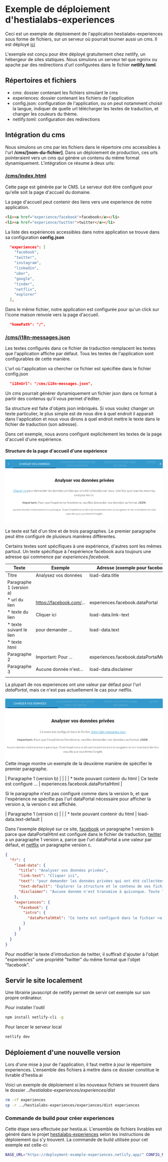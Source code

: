 # Exemple de déploiement d'hestialabs-experiences

Ceci est un exemple de déploiement de l'application hestialabs-experiences sous forme de fichiers, sur un serveur où pourrait tourner aussi un cms. Il est déployé [ici](https://deployment-example-experiences.netlify.app/)

L'exemple est conçu pour être déployé gratuitement chez netlify, un hébergeur de sites statiques. Nous simulons un serveur tel que ngninx ou apache par des redirections d'url configurées dans le fichier **netlify.toml**.

## Répertoires et fichiers
- cms: dossier contenant les fichiers simulant le cms
- experiences: dossier contenant les fichiers de l'application
- config.json: configuration de l'application, ou on peut notamment choisir la langue, indiquer de quelle url télécharger les textes de traduction, et changer les couleurs du thème.
- netlify.toml: configuration des redirections


## Intégration du cms

Nous simulons un cms par les fichiers dans le répertoire *cms* accessibles à l'url **/cms/[nom-du-fichier]**. Dans un déploiement de production, ces urls pointeraient vers un cms qui génère un contenu du même format dynamiquement. L'intégration ce résume à deux urls:

### [/cms/index.html](https://deployment-example-experiences.netlify.app/cms/index.html)

Cette page est générée par le CMS. Le serveur doit être configuré pour qu'elle soit la page d'accueil du domaine. 

La page d'accueil peut contenir des liens vers une experience de notre application. 


``` html
<li><a href="experience/facebook">facebook</a></li>
<li><a href="experience/twitter">twitter</a></li>
```

La liste des expériences accessibles dans notre application se trouve dans sa configuration **config.json**
``` json
  "experiences": [
    "facebook",
    "twitter",
    "instagram",
    "linkedin",
    "uber",
    "google",
    "tinder",
    "netflix",
    "explorer"
  ],
```
 
Dans le même fichier, notre application est configurée pour qu'un click sur l'icone maison renvoie vers la page d'accueil. 

``` json
  "homePath": "/",
```

### [/cms/i18n-messages.json](https://deployment-example-experiences.netlify.app/cms/i18n-messages.json)

Les textes configurés dans ce fichier de traduction remplacent les textes que l'application affiche par défaut. Tous les textes de l'application sont configurables de cette manière.

L'url où l'application va chercher ce fichier est spécifiée dans le fichier config.json

``` json
  "i18nUrl": "/cms/i18n-messages.json",
```

Un cms pourrait générer dynamiquement un fichier json dans ce format à partir des contenus qu'il vous permet d'éditer.

Sa structure est faite d'objets json imbriqués. Si vous voulez changer un texte particulier, le plus simple est de nous dire à quel endroit il apparait dans l'application et nous vous dirons à quel endroit mettre le texte dans le fichier de traduction (son adresse).

Dans cet exemple, nous avons configuré explicitement les textes de la page d'accueil d'une expérience.

#### Structure de la page d'accueil d'une expérience
 
![ ](readme-img/accueil-experience-a.png) 

Le texte est fait d'un titre et de trois paragraphes. Le premier paragraphe peut être configuré de plusieurs manières différentes.

Certains textes sont spécifiques à une expérience, d'autres sont les mêmes partout. Un texte spécifique à l'expérience facebook aura toujours une adresse qui commence par *experiences.facebook*. 

| Texte                    | Exemple                  | Adresse (exemple pour facebook)        |
|--------------------------|--------------------------|----------------------------------------|
| Titre                    | Analysez vos données     | load-data.title                        |
| Paragraphe 1 (version a) |                          |                                        |
| * url du lien            | https://facebook.com/... | experiences.facebook.dataPortal        |
| * texte du lien          | Cliquer ici              | load-data.link-text                    |
| * texte suivant le lien  | pour demander ...        | load-data.text                         |
| * texte html  |                          |                                        |
| Paragraphe 2             | Important: Pour ...      | experiences.facebook.dataPortalMessage |
| Paragraphe 3             | Aucune donnée n'est...   | load-data.disclaimer                   |
|                          |                          |                                        |

La plupart de nos experiences ont une valeur par défaut pour l'url *dataPortal*, mais ce n'est pas actuellement le cas pour netflix.

![ ](readme-img/accueil-experience-b.png) 
Cette image montre un exemple de la deuxième manière de spécifier le premier paragraphe.

| Paragraphe 1 (version b)         |                        |                                     |
| * texte pouvant contenir du html | Ce texte est configuré ... | experiences.facebook.dataPortalHtml |

Si le paragraphe n'est pas configuré comme dans la version b, et que l'expérience ne spécifie pas l'url dataPortal nécessaire pour afficher la version a, la version c est affichée.

| Paragraphe 1 (version c)         |                         |
| * texte pouvant contenir du html |  load-data.text-default |

Dans l'exemple déployé sur ce site, 
[facebook](https://deployment-example-experiences.netlify.app/experiences/facebook) un paragraphe 1 version b parce que dataPortalHtml est configuré dans le fichier de traduction,
[twitter](https://deployment-example-experiences.netlify.app/experiences/twitter) a un paragraphe 1 version a, parce que l'url dataPortal a une valeur par défaut, et 
[netflix](https://deployment-example-experiences.netlify.app/experiences/netflix) un paragraphe version c.

``` json
{
  "fr": {
    "load-data": {
      "title": "Analyser vos données privées",
      "link-text": "Cliquer ici",
      "text": "pour demander les données privées qui ont été collectées sur vous. Une fois que vous les recevrez, analysez-les ici.",
      "text-default": "Explorer la structure et le contenu de vos fichiers.",
      "disclaimer": "Aucune donnée n'est transmise à quiconque. Toute l'expérience se déroule localement dans le navigateur et rien n'est laissé derrière vous dès que vous fermez l'onglet."
    },
    "experiences": {
      "facebook": {
        "intro": {
          "dataPortalHtml": "Ce texte est configuré dans le fichier <a href=\"/cms/i18n-messages.json\">/cms/i18n-messages.json</a>"
        }
      }
    }
  }
}
```

Pour modifier le texte d'introduction de twitter, il suffirait d'ajouter à l'objet "experiences" une propriété "twitter" du même format que l'objet "facebook".

## Servir le site localement
Une librairie javascript de netlify permet de servir cet exemple sur son propre ordinateur.

Pour installer l'outil
``` sh
npm install netlify-cli -g
```

Pour lancer le serveur local
``` sh
netlify dev
```

## Déploiement d'une nouvelle version

Lors d'une mise à jour de l'application, il faut mettre à jour le répertoire experiences. L'ensemble des fichiers à mettre dans ce dossier constitue le livrable d'hestia.ai

Voici un exemple de déploiement si les nouveaux fichiers se trouvent dans le dossier *../hestialabs-experiences/experiences/dist*
``` sh
rm -rf experiences
cp -r ../hestialabs-experiences/experiences/dist experiences
```

### Commande de build pour créer experiences

Cette étape sera effectuée par hestia.ai. L'ensemble de fichiers livrables est généré dans le projet [hestialabs-experiences](https://github.com/hestiaAI/hestialabs-experiences) selon les instructions de déploiement qui s'y trouvent. La commande de build utilisée pour cet exemple est celle-ci:

``` sh
BASE_URL="https://deployment-example-experiences.netlify.app/" CONFIG_NAME="barebones" npm run build
```


